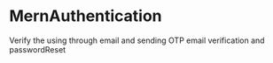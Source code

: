 # MernAuthentication
Verify the using through email and sending OTP email verification and passwordReset
